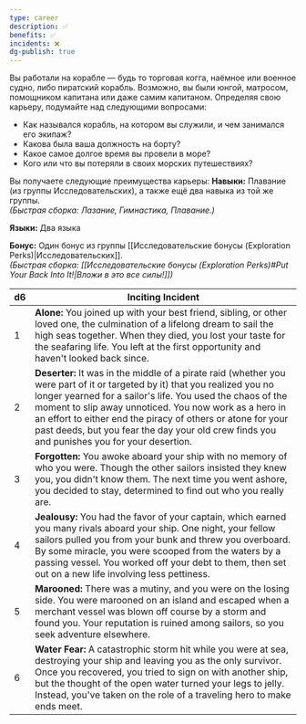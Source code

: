 ```yaml
---
type: career
description: ✅
benefits: ✅
incidents: ❌
dg-publish: true
---
```

Вы работали на корабле — будь то торговая когга, наёмное или военное судно, либо пиратский корабль. Возможно, вы были юнгой, матросом, помощником капитана или даже самим капитаном. Определяя свою карьеру, подумайте над следующими вопросами:
- Как назывался корабль, на котором вы служили, и чем занимался его экипаж?    
- Какова была ваша должность на борту?    
- Какое самое долгое время вы провели в море? 
- Кого или что вы потеряли в своих морских путешествиях?

Вы получаете следующие преимущества карьеры:
**Навыки:** Плавание (из группы Исследовательских), а также ещё два навыка из той же группы.  
_(Быстрая сборка: Лазание, Гимнастика, Плавание.)_

**Языки:** Два языка

**Бонус:** Один бонус из группы [[Исследовательские бонусы (Exploration Perks)|Исследовательских]].  
_(Быстрая сборка: [[Исследовательские бонусы (Exploration Perks)#Put Your Back Into It!|Вложи в это все силы!]])_

| d6  | Inciting Incident                                                                                                                                                                                                                                                                                                                                                                                                |
| --- | ---------------------------------------------------------------------------------------------------------------------------------------------------------------------------------------------------------------------------------------------------------------------------------------------------------------------------------------------------------------------------------------------------------------- |
| 1   | **Alone:** You joined up with your best friend, sibling, or other loved one, the culmination of a lifelong dream to sail the high seas together. When they died, you lost your taste for the seafaring life. You left at the first opportunity and haven't looked back since.                                                                                                                                    |
| 2   | **Deserter:** It was in the middle of a pirate raid (whether you were part of it or targeted by it) that you realized you no longer yearned for a sailor's life. You used the chaos of the moment to slip away unnoticed. You now work as a hero in an effort to either end the piracy of others or atone for your past deeds, but you fear the day your old crew finds you and punishes you for your desertion. |
| 3   | **Forgotten:** You awoke aboard your ship with no memory of who you were. Though the other sailors insisted they knew you, you didn't know them. The next time you went ashore, you decided to stay, determined to find out who you really are.                                                                                                                                                                  |
| 4   | **Jealousy:** You had the favor of your captain, which earned you many rivals aboard your ship. One night, your fellow sailors pulled you from your bunk and threw you overboard. By some miracle, you were scooped from the waters by a passing vessel. You worked off your debt to them, then set out on a new life involving less pettiness.                                                                  |
| 5   | **Marooned:** There was a mutiny, and you were on the losing side. You were marooned on an island and escaped when a merchant vessel was blown off course by a storm and found you. Your reputation is ruined among sailors, so you seek adventure elsewhere.                                                                                                                                                    |
| 6   | **Water Fear:** A catastrophic storm hit while you were at sea, destroying your ship and leaving you as the only survivor. Once you recovered, you tried to sign on with another ship, but the thought of the open water turned your legs to jelly. Instead, you've taken on the role of a traveling hero to make ends meet.                                                                                     |
 